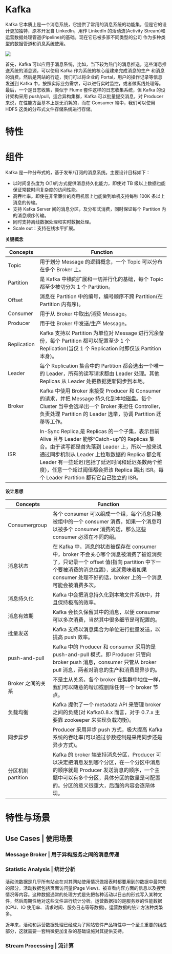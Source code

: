 # Kafka

Kafka 它本质上是一个消息系统，它提供了常用的消息系统的功能集，但是它的设计更加独特，原本开发自 LinkedIn，用作 LinkedIn 的活动流(Activity Stream)和运营数据处理管道(Pipeline)的基础。现在它已被多家不同类型的公司 作为多种类型的数据管道和消息系统使用。

![](http://images0.cnblogs.com/blog2015/666745/201505/261159103182564.png)

首先，Kafka 可以应用于消息系统，比如，当下较为热门的消息推送，这些消息推送系统的消息源，可以使用 Kafka 作为系统的核心组建来完成消息的生产 和消息的消费。然后是网站的行迹，我们可以将企业的 Portal，用户的操作记录等信息发送到 Kafka 中，按照实际业务需求，可以进行实时监控，或者做离线处理等。最后，一个是日志收集，类似于 Flume 套件这样的日志收集系统，但 Kafka 的设计架构采用 push/pull，适合异构集群，Kafka 可以批量提交消息，对 Producer 来说，在性能方面基本上是无消耗的，而在 Consumer 端中，我们可以使用 HDFS 这类的分布式文件存储系统进行存储。

# 特性

# 组件

Kafka 是一种分布式的，基于发布/订阅的消息系统。主要设计目标如下：

- 以时间复杂度为 O(1)的方式提供消息持久化能力，即使对 TB 级以上数据也能保证常数时间复杂度的访问性能。
- 高吞吐率。即使在非常廉价的商用机器上也能做到单机支持每秒 100K 条以上消息的传输。
- 支持 Kafka Server 间的消息分区，及分布式消费，同时保证每个 Partition 内的消息顺序传输。
- 同时支持离线数据处理和实时数据处理。
- Scale out：支持在线水平扩展。

**关键概念**

| Concepts    | Function                                                                                                                                                                                                                                                                                                                                      |
| ----------- | --------------------------------------------------------------------------------------------------------------------------------------------------------------------------------------------------------------------------------------------------------------------------------------------------------------------------------------------- |
| Topic       | 用于划分 Message 的逻辑概念，一个 Topic 可以分布在多个 Broker 上。                                                                                                                                                                                                                                                                            |
| Partition   | 是 Kafka 中横向扩展和一切并行化的基础，每个 Topic 都至少被切分为 1 个 Partition。                                                                                                                                                                                                                                                             |
| Offset      | 消息在 Partition 中的编号，编号顺序不跨 Partition(在 Partition 内有序)。                                                                                                                                                                                                                                                                      |
| Consumer    | 用于从 Broker 中取出/消费 Message。                                                                                                                                                                                                                                                                                                           |
| Producer    | 用于往 Broker 中发送/生产 Message。                                                                                                                                                                                                                                                                                                           |
| Replication | Kafka 支持以 Partition 为单位对 Message 进行冗余备份，每个 Partition 都可以配置至少 1 个 Replication(当仅 1 个 Replication 时即仅该 Partition 本身)。                                                                                                                                                                                         |
| Leader      | 每个 Replication 集合中的 Partition 都会选出一个唯一的 Leader，所有的读写请求都由 Leader 处理。其他 Replicas 从 Leader 处把数据更新同步到本地。                                                                                                                                                                                               |
| Broker      | Kafka 中使用 Broker 来接受 Producer 和 Consumer 的请求，并把 Message 持久化到本地磁盘。每个 Cluster 当中会选举出一个 Broker 来担任 Controller，负责处理 Partition 的 Leader 选举，协调 Partition 迁移等工作。                                                                                                                                 |
| ISR         | In-Sync Replica,是 Replicas 的一个子集，表示目前 Alive 且与 Leader 能够“Catch-up”的 Replicas 集合。由于读写都是首先落到 Leader 上，所以一般来说通过同步机制从 Leader 上拉取数据的 Replica 都会和 Leader 有一些延迟(包括了延迟时间和延迟条数两个维度)，任意一个超过阈值都会把该 Replica 踢出 ISR。每个 Leader Partition 都有它自己独立的 ISR。 |

**设计思想**

| Concepts           | Function                                                                                                                                                                                                                             |
| ------------------ | ------------------------------------------------------------------------------------------------------------------------------------------------------------------------------------------------------------------------------------ |
| Consumergroup      | 各个 consumer 可以组成一个组，每个消息只能被组中的一个 consumer 消费，如果一个消息可以被多个 consumer 消费的话，那么这些 consumer 必须在不同的组。                                                                                   |
| 消息状态           | 在 Kafka 中，消息的状态被保存在 consumer 中，broker 不会关心哪个消息被消费了被谁消费了，只记录一个 offset 值(指向 partition 中下一个要被消费的消息位置)，这就意味着如果 consumer 处理不好的话，broker 上的一个消息可能会被消费多次。 |
| 消息持久化         | Kafka 中会把消息持久化到本地文件系统中，并且保持极高的效率。                                                                                                                                                                         |
| 消息有效期         | Kafka 会长久保留其中的消息，以便 consumer 可以多次消费，当然其中很多细节是可配置的。                                                                                                                                                 |
| 批量发送           | Kafka 支持以消息集合为单位进行批量发送，以提高 push 效率。                                                                                                                                                                           |
| push-and-pull      | Kafka 中的 Producer 和 consumer 采用的是 push-and-pull 模式，即 Producer 只管向 broker push 消息，consumer 只管从 broker pull 消息，两者对消息的生产和消费是异步的。                                                                 |
| Broker 之间的关系  | 不是主从关系，各个 broker 在集群中地位一样，我们可以随意的增加或删除任何一个 broker 节点。                                                                                                                                           |
| 负载均衡           | Kafka 提供了一个 metadata API 来管理 broker 之间的负载(对 Kafka0.8.x 而言，对于 0.7.x 主要靠 zookeeper 来实现负载均衡)。                                                                                                             |
| 同步异步           | Producer 采用异步 push 方式，极大提高 Kafka 系统的吞吐率(可以通过参数控制是采用同步还是异步方式)。                                                                                                                                   |
| 分区机制 partition | Kafka 的 broker 端支持消息分区，Producer 可以决定把消息发到哪个分区，在一个分区中消息的顺序就是 Producer 发送消息的顺序，一个主题中可以有多个分区，具体分区的数量是可配置的。分区的意义很重大，后面的内容会逐渐体现。                |

# 特性与场景

## Use Cases | 使用场景

### Message Broker | 用于异构服务之间的消息传递

### Statistic Analysis | 统计分析

活动流数据是几乎所有站点在对其网站使用情况做报表时都要用到的数据中最常规的部分。活动数据包括页面访问量(Page View)、被查看内容方面的信息以及搜索情况等内容。这种数据通常的处理方式是先把各种活动以日志的形式写入某种文件，然后周期性地对这些文件进行统计分析。运营数据指的是服务器的性能数据(CPU、IO 使用率、请求时间、服务日志等等数据)。运营数据的统计方法种类繁多。

近年来，活动和运营数据处理已经成为了网站软件产品特性中一个至关重要的组成部分，这就需要一套稍微更加复杂的基础设施对其提供支持。

### Stream Processing | 流计算
